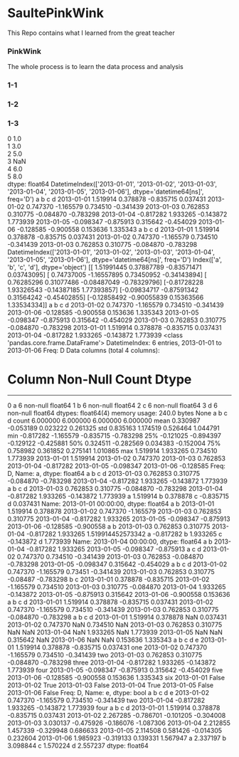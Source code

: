 # SaultePinkWink
This Repo contains what I learned from the great teacher 
### PinkWink
The whole process is to learn the data process and analysis
### 1-1

### 1-2

### 1-3
0    1.0      
1    3.0      
2    5.0      
3    NaN      
4    6.0      
5    8.0      
dtype: float64
DatetimeIndex(['2013-01-01', '2013-01-02', '2013-01-03', '2013-01-04',
               '2013-01-05', '2013-01-06'],
              dtype='datetime64[ns]', freq='D')
                   a         b         c         d
2013-01-01  1.519914  0.378878 -0.835715  0.037431
2013-01-02  0.747370 -1.165579  0.734510 -0.341439
2013-01-03  0.762853  0.310775 -0.084870 -0.783298
2013-01-04 -0.817282  1.933265 -0.143872  1.773939
2013-01-05 -0.098347 -0.875913  0.315642 -0.454029
2013-01-06 -0.128585 -0.900558  0.153636  1.335343
                   a         b         c         d
2013-01-01  1.519914  0.378878 -0.835715  0.037431
2013-01-02  0.747370 -1.165579  0.734510 -0.341439
2013-01-03  0.762853  0.310775 -0.084870 -0.783298
DatetimeIndex(['2013-01-01', '2013-01-02', '2013-01-03', '2013-01-04',
               '2013-01-05', '2013-01-06'],
              dtype='datetime64[ns]', freq='D')
Index(['a', 'b', 'c', 'd'], dtype='object')
[[ 1.51991445  0.37887789 -0.83571471  0.03743095]
 [ 0.74737005 -1.16557895  0.73450952 -0.34143894]
 [ 0.76285296  0.31077486 -0.08487049 -0.78329796]
 [-0.81728228  1.93326543 -0.14387185  1.77393857]
 [-0.09834717 -0.87591342  0.31564242 -0.45402855]
 [-0.12858492 -0.90055839  0.15363566  1.33534334]]
                   a         b         c         d
2013-01-02  0.747370 -1.165579  0.734510 -0.341439
2013-01-06 -0.128585 -0.900558  0.153636  1.335343
2013-01-05 -0.098347 -0.875913  0.315642 -0.454029
2013-01-03  0.762853  0.310775 -0.084870 -0.783298
2013-01-01  1.519914  0.378878 -0.835715  0.037431
2013-01-04 -0.817282  1.933265 -0.143872  1.773939
<class 'pandas.core.frame.DataFrame'>
DatetimeIndex: 6 entries, 2013-01-01 to 2013-01-06
Freq: D
Data columns (total 4 columns):
 #   Column  Non-Null Count  Dtype
---  ------  --------------  -----
 0   a       6 non-null      float64
 1   b       6 non-null      float64
 2   c       6 non-null      float64
 3   d       6 non-null      float64
dtypes: float64(4)
memory usage: 240.0 bytes
None
              a         b         c         d
count  6.000000  6.000000  6.000000  6.000000
mean   0.330987 -0.053189  0.023222  0.261325
std    0.835163  1.174519  0.526464  1.044791
min   -0.817282 -1.165579 -0.835715 -0.783298
25%   -0.121025 -0.894397 -0.129122 -0.425881
50%    0.324511 -0.282569  0.034383 -0.152004
75%    0.758982  0.361852  0.275141  1.010865
max    1.519914  1.933265  0.734510  1.773939
2013-01-01    1.519914
2013-01-02    0.747370
2013-01-03    0.762853
2013-01-04   -0.817282
2013-01-05   -0.098347
2013-01-06   -0.128585
Freq: D, Name: a, dtype: float64
                   a         b         c         d
2013-01-03  0.762853  0.310775 -0.084870 -0.783298
2013-01-04 -0.817282  1.933265 -0.143872  1.773939
                   a         b         c         d
2013-01-03  0.762853  0.310775 -0.084870 -0.783298
2013-01-04 -0.817282  1.933265 -0.143872  1.773939
a    1.519914
b    0.378878
c   -0.835715
d    0.037431
Name: 2013-01-01 00:00:00, dtype: float64
                   a         b
2013-01-01  1.519914  0.378878
2013-01-02  0.747370 -1.165579
2013-01-03  0.762853  0.310775
2013-01-04 -0.817282  1.933265
2013-01-05 -0.098347 -0.875913
2013-01-06 -0.128585 -0.900558
                   a         b
2013-01-03  0.762853  0.310775
2013-01-04 -0.817282  1.933265
1.519914452573342
a   -0.817282
b    1.933265
c   -0.143872
d    1.773939
Name: 2013-01-04 00:00:00, dtype: float64
                   a         b
2013-01-04 -0.817282  1.933265
2013-01-05 -0.098347 -0.875913
                   a         c         d
2013-01-02  0.747370  0.734510 -0.341439
2013-01-03  0.762853 -0.084870 -0.783298
2013-01-05 -0.098347  0.315642 -0.454029
                   a         b        c         d
2013-01-02  0.747370 -1.165579  0.73451 -0.341439
2013-01-03  0.762853  0.310775 -0.08487 -0.783298
                   b         c
2013-01-01  0.378878 -0.835715
2013-01-02 -1.165579  0.734510
2013-01-03  0.310775 -0.084870
2013-01-04  1.933265 -0.143872
2013-01-05 -0.875913  0.315642
2013-01-06 -0.900558  0.153636
                   a         b         c         d
2013-01-01  1.519914  0.378878 -0.835715  0.037431
2013-01-02  0.747370 -1.165579  0.734510 -0.341439
2013-01-03  0.762853  0.310775 -0.084870 -0.783298
                   a         b         c         d
2013-01-01  1.519914  0.378878       NaN  0.037431
2013-01-02  0.747370       NaN  0.734510       NaN
2013-01-03  0.762853  0.310775       NaN       NaN
2013-01-04       NaN  1.933265       NaN  1.773939
2013-01-05       NaN       NaN  0.315642       NaN
2013-01-06       NaN       NaN  0.153636  1.335343
                   a         b         c         d      e
2013-01-01  1.519914  0.378878 -0.835715  0.037431    one
2013-01-02  0.747370 -1.165579  0.734510 -0.341439    two
2013-01-03  0.762853  0.310775 -0.084870 -0.783298  three
2013-01-04 -0.817282  1.933265 -0.143872  1.773939   four
2013-01-05 -0.098347 -0.875913  0.315642 -0.454029   five
2013-01-06 -0.128585 -0.900558  0.153636  1.335343    six
2013-01-01    False
2013-01-02     True
2013-01-03    False
2013-01-04     True
2013-01-05    False
2013-01-06    False
Freq: D, Name: e, dtype: bool
                   a         b         c         d     e
2013-01-02  0.747370 -1.165579  0.734510 -0.341439   two
2013-01-04 -0.817282  1.933265 -0.143872  1.773939  four
                   a         b         c         d
2013-01-01  1.519914  0.378878 -0.835715  0.037431
2013-01-02  2.267285 -0.786701 -0.101205 -0.304008
2013-01-03  3.030137 -0.475926 -0.186076 -1.087306
2013-01-04  2.212855  1.457339 -0.329948  0.686633
2013-01-05  2.114508  0.581426 -0.014305  0.232604
2013-01-06  1.985923 -0.319133  0.139331  1.567947
a    2.337197
b    3.098844
c    1.570224
d    2.557237
dtype: float64
